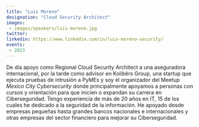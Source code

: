 ```yaml
---
title: "Luis Moreno"
designation: "Cloud Security Architect"
images:
 - images/speakers/luis-moreno.jpg
twitter: 
linkedin: https://www.linkedin.com/in/luis-moreno-security/
events:
 - 2023
---
```


De día apoyo como Regional Cloud Security Architect a una aseguradora internacional, por la tarde como advisor en Kolibërs Group, una startup que ejecuta pruebas de intrusión a PyMEs y soy el organizador del Meetup *Mexico City Cybersecurity* donde principalmente apoyamos a personas con cursos y orientación para que inicien o expandan su carrera en Ciberseguridad. Tengo experiencia de más de 20 años en IT, 15 de los cuales he dedicado a la seguridad de la información. He apoyado desde empresas pequeñas hasta grandes bancos nacionales e internacionales y otras empresas del sector financiero para mejorar su Ciberseguridad.